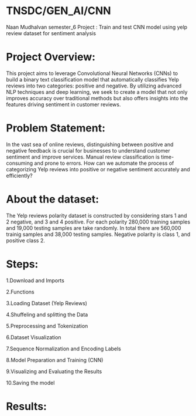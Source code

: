 # TNSDC/GEN_AI/CNN
Naan Mudhalvan semester_6 Project : Train and test CNN model using yelp review dataset for sentiment analysis

# Project Overview:
This project aims to leverage Convolutional Neural Networks (CNNs) to build a binary text classification model that automatically classifies Yelp reviews into two categories: positive and negative. By utilizing advanced NLP techniques and deep learning, we seek to create a model that not only improves accuracy over traditional methods but also offers insights into the features driving sentiment in customer reviews.

# Problem Statement:
In the vast sea of online reviews, distinguishing between positive and negative feedback is crucial for businesses to understand customer sentiment and improve services. Manual review classification is time-consuming and prone to errors. How can we automate the process of categorizing Yelp reviews into positive or negative sentiment accurately and efficiently?

# About the dataset:
The Yelp reviews polarity dataset is constructed by considering stars 1 and 2 negative, and 3 and 4 positive. For each polarity 280,000 training samples and 19,000 testing samples are take randomly. In total there are 560,000 trainig samples and 38,000 testing samples. Negative polarity is class 1, and positive class 2.

# Steps:

1.Download and Imports

2.Functions

3.Loading Dataset (Yelp Reviews)

4.Shuffeling and splitting the Data

5.Preprocessing and Tokenization

6.Dataset Visualization

7.Sequence Normalization and Encoding Labels

8.Model Preparation and Training (CNN)

9.Visualizing and Evaluating the Results

10.Saving the model

# Results:

